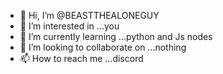 - 👋 Hi, I’m @BEASTTHEALONEGUY
- 👀 I’m interested in ...you
- 🌱 I’m currently learning ...python and Js nodes
- 💞️ I’m looking to collaborate on ...nothing
- 📫 How to reach me ...discord 

<!---
BEASTTHEALONEGUY/BEASTTHEALONEGUY is a ✨ special ✨ repository because its `README.md` (this file) appears on your GitHub profile.
You can click the Preview link to take a look at your changes.
--->
